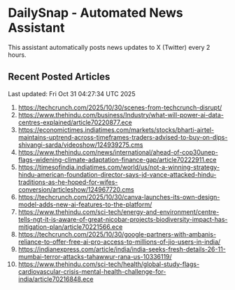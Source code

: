 # DailySnap - Automated News Assistant

This assistant automatically posts news updates to X (Twitter) every 2 hours.

## Recent Posted Articles

Last updated: Fri Oct 31 04:27:34 UTC 2025

1. https://techcrunch.com/2025/10/30/scenes-from-techcrunch-disrupt/
2. https://www.thehindu.com/business/Industry/what-will-power-ai-data-centres-explained/article70220877.ece
3. https://economictimes.indiatimes.com/markets/stocks/bharti-airtel-maintains-uptrend-across-timeframes-traders-advised-to-buy-on-dips-shivangi-sarda/videoshow/124939275.cms
4. https://www.thehindu.com/news/international/ahead-of-cop30unep-flags-widening-climate-adaptation-finance-gap/article70222911.ece
5. https://timesofindia.indiatimes.com/world/us/not-a-winning-strategy-hindu-american-foundation-director-says-jd-vance-attacked-hindu-traditions-as-he-hoped-for-wifes-conversion/articleshow/124967720.cms
6. https://techcrunch.com/2025/10/30/canva-launches-its-own-design-model-adds-new-ai-features-to-the-platform/
7. https://www.thehindu.com/sci-tech/energy-and-environment/centre-tells-ngt-it-is-aware-of-great-nicobar-projects-biodiversity-impact-has-mitigation-plan/article70221566.ece
8. https://techcrunch.com/2025/10/30/google-partners-with-ambanis-reliance-to-offer-free-ai-pro-access-to-millions-of-jio-users-in-india/
9. https://indianexpress.com/article/india/india-seeks-fresh-details-26-11-mumbai-terror-attacks-tahawwur-rana-us-10336119/
10. https://www.thehindu.com/sci-tech/health/global-study-flags-cardiovascular-crisis-mental-health-challenge-for-india/article70216848.ece
